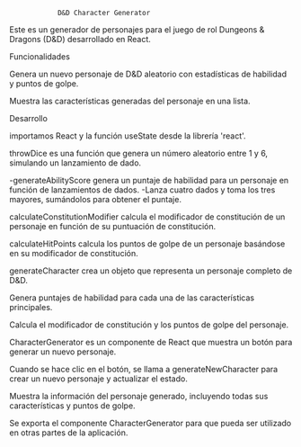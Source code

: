                 D&D Character Generator

Este es un generador de personajes para el juego de rol Dungeons & Dragons (D&D) desarrollado en React.

Funcionalidades

  Genera un nuevo personaje de D&D aleatorio con estadísticas de habilidad y puntos de golpe.
  
  Muestra las características generadas del personaje en una lista.

Desarrollo

importamos React y la función useState desde la librería 'react'.

throwDice es una función que genera un número aleatorio entre 1 y 6, simulando un lanzamiento de dado.

-generateAbilityScore genera un puntaje de habilidad para un personaje en función de lanzamientos de dados.
-Lanza cuatro dados y toma los tres mayores, sumándolos para obtener el puntaje.

calculateConstitutionModifier calcula el modificador de constitución de un personaje en función de su puntuación de constitución.

calculateHitPoints calcula los puntos de golpe de un personaje basándose en su modificador de constitución.

generateCharacter crea un objeto que representa un personaje completo de D&D.

Genera puntajes de habilidad para cada una de las características principales.

Calcula el modificador de constitución y los puntos de golpe del personaje.

CharacterGenerator es un componente de React que muestra un botón para generar un nuevo personaje.

Cuando se hace clic en el botón, se llama a generateNewCharacter para crear un nuevo personaje y actualizar el estado.

Muestra la información del personaje generado, incluyendo todas sus características y puntos de golpe.

Se exporta el componente CharacterGenerator para que pueda ser utilizado en otras partes de la aplicación.

